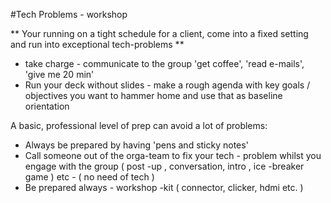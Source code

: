 
#Tech Problems - workshop

** Your running on a tight schedule for a client, come into a fixed setting and run into exceptional tech-problems **

* take charge - communicate to the group 'get coffee', 'read e-mails', 'give me 20 min' 
* Run your deck without slides -  make a rough agenda with key goals / objectives you want to hammer home and use that as baseline orientation 

A basic, professional level of prep can avoid a lot of problems:
* Always be prepared by having 'pens and sticky notes' 
* Call someone out of the orga-team to fix your tech - problem whilst you engage with the group ( post -up , conversation, intro , ice -breaker game ) etc - ( no need of tech )
* Be prepared always - workshop -kit ( connector, clicker, hdmi etc. )
